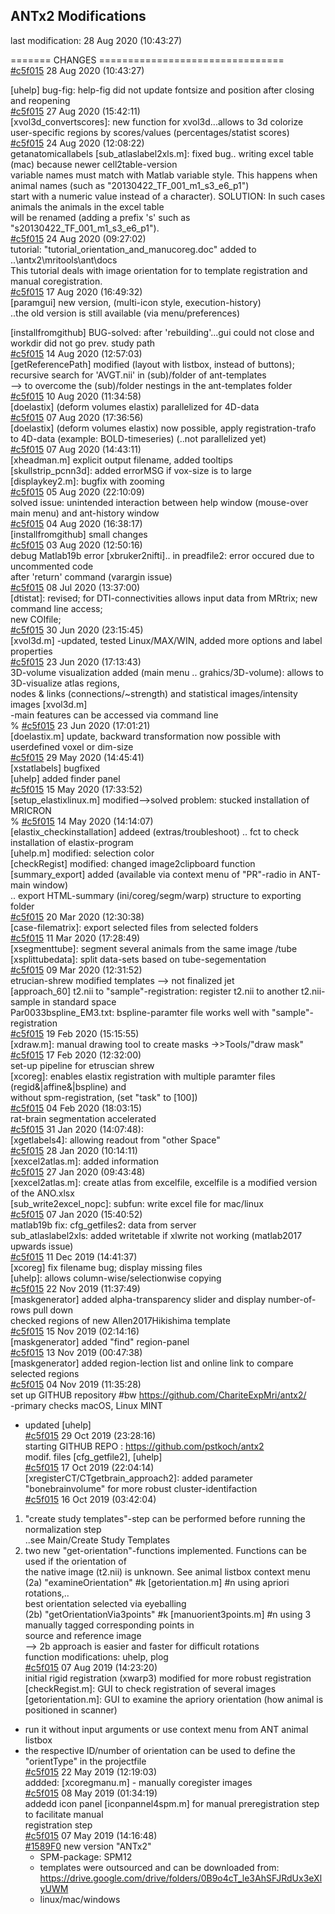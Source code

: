 ## **ANTx2 Modifications**
 last modification:   28 Aug 2020 (10:43:27)  
    
 ======= CHANGES ================================  
  [#c5f015](https://via.placeholder.com/15/c5f015/000000?text=+)  28 Aug 2020 (10:43:27)  

  [uhelp] bug-fig: help-fig did not update fontsize and position after closing and reopening     
  [#c5f015](https://via.placeholder.com/15/c5f015/000000?text=+)  27 Aug 2020 (15:42:11)  
  [xvol3d_convertscores]: new function for xvol3d...allows to 3d colorize user-specific regions by scores/values (percentages/statist scores)   
  [#c5f015](https://via.placeholder.com/15/c5f015/000000?text=+)  24 Aug 2020 (12:08:22)  
  getanatomicallabels [sub_atlaslabel2xls.m]: fixed bug.. writing excel table (mac) because newer cell2table-version  
  variable names must match with Matlab variable style. This happens when animal names (such as "20130422_TF_001_m1_s3_e6_p1")  
  start with a numeric value instead of a character). SOLUTION: In such cases animals the animals in the excel table   
  will be renamed (adding a prefix 's' such as "s20130422_TF_001_m1_s3_e6_p1").  
  [#c5f015](https://via.placeholder.com/15/c5f015/000000?text=+)  24 Aug 2020 (09:27:02)  
  tutorial: "tutorial_orientation_and_manucoreg.doc" added to ..\antx2\mritools\ant\docs  
  This tutorial deals with image orientation for to template registration and manual coregistration.  
  [#c5f015](https://via.placeholder.com/15/c5f015/000000?text=+)  17 Aug 2020 (16:49:32)  
  [paramgui] new version, (multi-icon style, execution-history)  
  ..the old version is still available (via menu/preferences)  
    
  [installfromgithub] BUG-solved:  after 'rebuilding'...gui could not close and workdir did not go prev. study path  
  [#c5f015](https://via.placeholder.com/15/c5f015/000000?text=+)  14 Aug 2020 (12:57:03)  
  [getReferencePath] modified (layout with listbox, instead of buttons); recursive search for 'AVGT.nii' in (sub)/folder of ant-templates  
   --> to overcome the (sub)/folder nestings in the ant-templates folder  
  [#c5f015](https://via.placeholder.com/15/c5f015/000000?text=+)  10 Aug 2020 (11:34:58)  
  [doelastix] (deform volumes elastix) parallelized for 4D-data  
  [#c5f015](https://via.placeholder.com/15/c5f015/000000?text=+)  07 Aug 2020 (17:36:56)  
  [doelastix] (deform volumes elastix) now possible, apply registration-trafo to 4D-data (example: BOLD-timeseries) (..not parallelized yet)  
  [#c5f015](https://via.placeholder.com/15/c5f015/000000?text=+)  07 Aug 2020 (14:43:11)  
  [xheadman.m] explicit output filename, added tooltips  
  [skullstrip_pcnn3d]: added errorMSG  if vox-size is to large  
  [displaykey2.m]: bugfix with zooming  
  [#c5f015](https://via.placeholder.com/15/c5f015/000000?text=+)  05 Aug 2020 (22:10:09)  
  solved issue: unintended interaction between help window (mouse-over main menu) and ant-history window   
  [#c5f015](https://via.placeholder.com/15/c5f015/000000?text=+)  04 Aug 2020 (16:38:17)  
  [installfromgithub] small changes  
  [#c5f015](https://via.placeholder.com/15/c5f015/000000?text=+)  03 Aug 2020 (12:50:16)  
  debug Matlab19b error [xbruker2nifti].. in preadfile2: error occured due to uncommented code   
  after 'return' command (varargin issue)  
  [#c5f015](https://via.placeholder.com/15/c5f015/000000?text=+)  08 Jul 2020 (13:37:00)  
  [dtistat]: revised; for DTI-connectivities allows input data from MRtrix; new command line access;  
  new COIfile;    
  [#c5f015](https://via.placeholder.com/15/c5f015/000000?text=+)  30 Jun 2020 (23:15:45)  
  [xvol3d.m] -updated, tested Linux/MAX/WIN, added more options  and label properties  
  [#c5f015](https://via.placeholder.com/15/c5f015/000000?text=+)  23 Jun 2020 (17:13:43)  
  3D-volume visualization added (main menu .. grahics/3D-volume): allows to 3D-visualize atlas regions,  
  nodes & links (connections/~strength) and statistical images/intensity images [xvol3d.m]  
  -main features can be accessed via command line  
  % [#c5f015](https://via.placeholder.com/15/c5f015/000000?text=+)  23 Jun 2020 (17:01:21)  
  [doelastix.m] update, backward transformation now possible with userdefined voxel or dim-size  
  [#c5f015](https://via.placeholder.com/15/c5f015/000000?text=+)  29 May 2020 (14:45:41)  
  [xstatlabels] bugfixed   
  [uhelp] added finder panel   
  [#c5f015](https://via.placeholder.com/15/c5f015/000000?text=+)  15 May 2020 (17:33:52)  
  [setup_elastixlinux.m] modified-->solved problem: stucked installation of MRICRON   
  % [#c5f015](https://via.placeholder.com/15/c5f015/000000?text=+)  14 May 2020 (14:14:07)  
  [elastix_checkinstallation] addeed (extras/troubleshoot)  .. fct to check installation of elastix-program  
  [uhelp.m] modified: selection color    
  [checkRegist] modified: changed image2clipboard function   
  [summary_export] added (available via context menu of "PR"-radio in ANT-main window)   
  .. export HTML-summary (ini/coreg/segm/warp) structure to exporting folder  
  [#c5f015](https://via.placeholder.com/15/c5f015/000000?text=+)  20 Mar 2020 (12:30:38)  
  [case-filematrix]: export selected files from selected folders  
  [#c5f015](https://via.placeholder.com/15/c5f015/000000?text=+)  11 Mar 2020 (17:28:49)  
  [xsegmenttube]: segment several animals from the same image /tube  
  [xsplittubedata]: split data-sets based on tube-segementation  
  [#c5f015](https://via.placeholder.com/15/c5f015/000000?text=+)  09 Mar 2020 (12:31:52)  
  etrucian-shrew modified templates --> not finalized jet  
  [approach_60] t2.nii to "sample"-registration: register t2.nii to another t2.nii-sample in standard space  
  Par0033bspline_EM3.txt: bspline-paramter file works well with "sample"-registration  
  [#c5f015](https://via.placeholder.com/15/c5f015/000000?text=+)  19 Feb 2020 (15:15:55)  
  [xdraw.m]: manual drawing tool to create masks  ->>Tools/"draw mask"  
  [#c5f015](https://via.placeholder.com/15/c5f015/000000?text=+)  17 Feb 2020 (12:32:00)  
  set-up pipeline for etruscian shrew  
  [xcoreg]: enables elastix registration with multiple paramter files (regid&|affine&|bspline) and  
  without spm-registration, (set "task" to [100])  
  [#c5f015](https://via.placeholder.com/15/c5f015/000000?text=+)  04 Feb 2020 (18:03:15)  
  rat-brain segmentation accelerated  
  [#c5f015](https://via.placeholder.com/15/c5f015/000000?text=+)  31 Jan 2020 (14:07:48):   
  [xgetlabels4]: allowing readout from "other Space"  
  [#c5f015](https://via.placeholder.com/15/c5f015/000000?text=+)  28 Jan 2020 (10:14:11)  
  [xexcel2atlas.m]: added information  
  [#c5f015](https://via.placeholder.com/15/c5f015/000000?text=+)  27 Jan 2020 (09:43:48)  
  [xexcel2atlas.m]: create atlas from excelfile, excelfile is a modified version of the ANO.xlsx  
  [sub_write2excel_nopc]: subfun: write excel file for mac/linux  
  [#c5f015](https://via.placeholder.com/15/c5f015/000000?text=+)  07 Jan 2020 (15:40:52)  
  matlab19b fix: cfg_getfiles2: data from server  
  sub_atlaslabel2xls: added writetable if xlwrite not working (matlab2017 upwards issue)  
  [#c5f015](https://via.placeholder.com/15/c5f015/000000?text=+)  11 Dec 2019 (14:41:37)  
  [xcoreg] fix filename bug; display missing files  
  [uhelp]: allows column-wise/selectionwise copying   
  [#c5f015](https://via.placeholder.com/15/c5f015/000000?text=+)  22 Nov 2019 (11:37:49)  
  [maskgenerator] added alpha-transparency slider and display number-of-rows pull down  
  checked regions of new Allen2017Hikishima template  
  [#c5f015](https://via.placeholder.com/15/c5f015/000000?text=+)  15 Nov 2019 (02:14:16)  
  [maskgenerator] added "find" region-panel  
  [#c5f015](https://via.placeholder.com/15/c5f015/000000?text=+)  13 Nov 2019 (00:47:38)   
  [maskgenerator] added region-lection list and online link to compare selected regions  
  [#c5f015](https://via.placeholder.com/15/c5f015/000000?text=+)  04 Nov 2019 (11:35:28)  
  set up GITHUB repository #bw https://github.com/ChariteExpMri/antx2/  
  -primary checks macOS, Linux MINT  
  - updated [uhelp]  
  [#c5f015](https://via.placeholder.com/15/c5f015/000000?text=+)  29 Oct 2019 (23:28:16)  
    starting GITHUB REPO : https://github.com/pstkoch/antx2  
   modif. files [cfg_getfile2], [uhelp]  
  [#c5f015](https://via.placeholder.com/15/c5f015/000000?text=+)  17 Oct 2019 (22:04:14)  
  [xregisterCT/CTgetbrain_approach2]: added parameter "bonebrainvolume" for more robust cluster-identifaction  
  [#c5f015](https://via.placeholder.com/15/c5f015/000000?text=+)  16 Oct 2019 (03:42:04)  
   1) "create study templates"-step can be performed before running the normalization step  
     ..see Main/Create Study Templates  
   2) two new "get-orientation"-functions implemented. Functions can be used if the orientation of   
     the native image (t2.nii) is unknown. See animal listbox context menu   
     (2a) "examineOrientation"       #k [getorientation.m] #n using apriori rotations,..   
          best orientation selected via eyeballing  
     (2b) "getOrientationVia3points" #k [manuorient3points.m] #n using 3 manually tagged corresponding points in  
          source and reference image  
      --> 2b approach is easier and faster  for difficult rotations  
  function modifications: uhelp, plog  
  [#c5f015](https://via.placeholder.com/15/c5f015/000000?text=+)  07 Aug 2019 (14:23:20)  
  initial rigid registration (xwarp3) modified for more robust registration  
  [checkRegist.m]:     GUI to check registration of several images  
  [getorientation.m]: GUI to examine the apriory orientation (how animal is positioned in scanner)  
   - run it without input arguments or use context menu from ANT animal listbox  
   - the respective ID/number of orientation can be used to define the "orientType" in the projectfile   
  [#c5f015](https://via.placeholder.com/15/c5f015/000000?text=+)  22 May 2019 (12:19:03)  
   addded: [xcoregmanu.m] - manually coregister images   
  [#c5f015](https://via.placeholder.com/15/c5f015/000000?text=+)  08 May 2019 (01:34:19)  
   addedd icon panel [iconpannel4spm.m] for manual preregistration step to facilitate manual  
   registration step  
  [#c5f015](https://via.placeholder.com/15/c5f015/000000?text=+)  07 May 2019 (14:16:48)  
  [#1589F0](https://via.placeholder.com/15/1589F0/000000?text=+)  new version "ANTx2"  
     - SPM-package: SPM12  
     - templates were outsourced and can be downloaded from:  
       https://drive.google.com/drive/folders/0B9o4cT_le3AhSFJRdUx3eXlyUWM  
     - linux/mac/windows  
